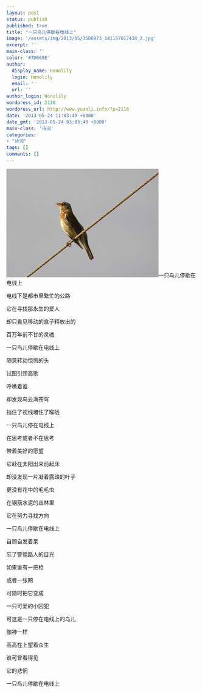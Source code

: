 ```yaml
---
layout: post
status: publish
published: true
title: "一只鸟儿停歇在电线上"
image: '/assets/img/2013/05/3500973_141157017438_2.jpg'
excerpt: ''
main-class: ''
color: '#7D669E'
author:
  display_name: Honolily
  login: Honolily
  email: ''
  url: ''
author_login: Honolily
wordpress_id: 2118
wordpress_url: http://www.yuanli.info/?p=2118
date: '2013-05-24 11:03:49 +0800'
date_gmt: '2013-05-24 03:03:49 +0800'
main-class: '诗词'
categories:
- "诗词"
tags: []
comments: []
---
```

![yuanli info image](/assets/img/2013/05/3500973_141157017438_2.jpg "3500973_141157017438_2")一只鸟儿停歇在电线上

电线下是都市里繁忙的公路

它在寻找那永生的爱人

却只看见移动的盒子释放出的

百万年前不甘的灵魂

一只鸟儿停歇在电线上

随意转动惊慌的头

试图引颈高歌

呼唤着谁

却发现乌云满苍穹

挡住了视线堵住了喉咙

一只鸟儿停在电线上

在思考或者不在思考

带着美好的愿望

它赶在太阳出来前起床

却没发现一片凝着露珠的叶子

更没有花中的毛毛虫

在钢筋水泥的丛林里

它在努力寻找方向

一只鸟儿停歇在电线上

自顾自发着呆

忘了警惕路人的目光

如果谁有一把枪

或者一张网

可随时把它变成

一只可爱的小囚犯

可这是一只停在电线上的鸟儿

像神一样

高高在上望着众生

谁可曾看得见

它的悲惘

一只鸟儿停歇在电线上

